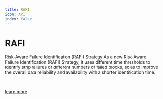 ```yaml
---
title: RAFI
icon: API
index: false
---
```

# RAFI

Risk-Aware Failure Identification (RAFI) Strategy As a new Risk-Aware Failure Identification (RAFI) Strategy, it uses different time thresholds to identify strip failures of different numbers of failed blocks, so as to improve the overall data reliability and availability with a shorter identification time.

&nbsp;

[learn more](https://www.usenix.org/conference/atc18/presentation/fang)
